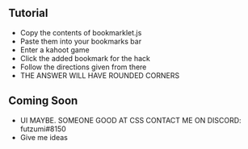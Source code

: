 ## Tutorial
- Copy the contents of bookmarklet.js
- Paste them into your bookmarks bar
- Enter a kahoot game
- Click the added bookmark for the hack
- Follow the directions given from there
- THE ANSWER WILL HAVE ROUNDED CORNERS
## Coming Soon
- UI MAYBE. SOMEONE GOOD AT CSS CONTACT ME ON DISCORD: futzumi#8150
- Give me ideas
